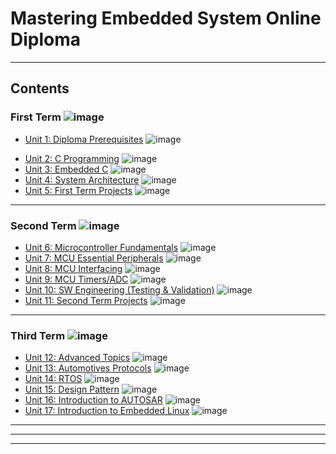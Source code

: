 # Mastering Embedded System Online Diploma

<!-- [![image](.png)]() -->

---

## Contents

### First Term ![image](https://progress-bar.dev/20/)

- [Unit 1: Diploma Prerequisites](https://github.com/attiama-elsayed/Embedded_System_Online_Diploma) ![image](https://progress-bar.dev/100/)
<!-- - [Unit 2: C Programming](https://github.com/attiama-elsayed/Embedded_System_Online_Diploma/tree/main/Unit2_C_Programming) ![image](https://progress-bar.dev/0/) -->
- [Unit 2: C Programming](Unit2_C_Programming) ![image](https://progress-bar.dev/100/)
- [Unit 3: Embedded C]() ![image](https://progress-bar.dev/0/)
- [Unit 4: System Architecture]() ![image](https://progress-bar.dev/0/)
- [Unit 5: First Term Projects]() ![image](https://progress-bar.dev/0/)

---

### Second Term ![image](https://progress-bar.dev/0/)

- [Unit 6: Microcontroller Fundamentals]() ![image](https://progress-bar.dev/0/)
- [Unit 7: MCU Essential Peripherals]() ![image](https://progress-bar.dev/0/)
- [Unit 8: MCU Interfacing]() ![image](https://progress-bar.dev/0/)
- [Unit 9: MCU Timers/ADC]() ![image](https://progress-bar.dev/0/)
- [Unit 10: SW Engineering (Testing & Validation)]() ![image](https://progress-bar.dev/0/)
- [Unit 11: Second Term Projects]() ![image](https://progress-bar.dev/0/)

---

### Third Term ![image](https://progress-bar.dev/0/)

- [Unit 12: Advanced Topics]() ![image](https://progress-bar.dev/0/)
- [Unit 13: Automotives Protocols]() ![image](https://progress-bar.dev/0/)
- [Unit 14: RTOS]() ![image](https://progress-bar.dev/0/)
- [Unit 15: Design Pattern]() ![image](https://progress-bar.dev/0/)
- [Unit 16: Introduction to AUTOSAR]() ![image](https://progress-bar.dev/0/)
- [Unit 17: Introduction to Embedded Linux]() ![image](https://progress-bar.dev/0/)

---

<!-- ## Overall Progress ![image](https://progress-bar.dev/2/?scale=3&title=Terms&suffix=&width=100&color=babaca) -->

<!-- [![image]()]() -->

---

<!-- ## My Progress Profile: [Click Here]() -->

---